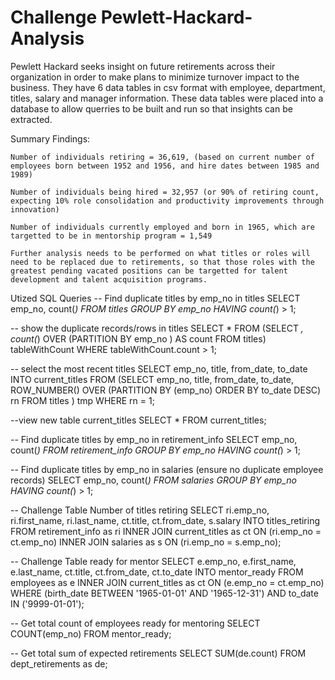 # Challenge Pewlett-Hackard-Analysis

Pewlett Hackard seeks insight on future retirements across their organization in order to make plans to minimize turnover impact to the business.  They have 6 data tables in csv format with employee, department, titles, salary and manager information.  These data tables were placed into a database to allow querries to be built and run so that insights can be extracted.

Summary Findings:
    
    Number of individuals retiring = 36,619, (based on current number of employees born between 1952 and 1956, and hire dates between 1985 and 1989)
    
    Number of individuals being hired = 32,957 (or 90% of retiring count, expecting 10% role consolidation and productivity improvements through innovation) 
    
    Number of individuals currently employed and born in 1965, which are targetted to be in mentorship program = 1,549

    Further analysis needs to be performed on what titles or roles will need to be replaced due to retirements, so that those roles with the greatest pending vacated positions can be targetted for talent development and talent acquisition programs.

Utized SQL Queries 
-- Find duplicate titles by emp_no in titles 
SELECT
  emp_no,
  count(*)
FROM titles
GROUP BY
  emp_no
HAVING count(*) > 1;

-- show the duplicate records/rows in titles
SELECT * FROM
  (SELECT *, count(*)
  OVER
    (PARTITION BY
      emp_no
    ) AS count
  FROM titles) tableWithCount
  WHERE tableWithCount.count > 1;
  
 -- select the most recent titles
SELECT emp_no, title, from_date, to_date 
INTO current_titles
FROM
(SELECT emp_no, title, from_date, to_date,
     ROW_NUMBER() OVER 
(PARTITION BY (emp_no) ORDER BY to_date DESC) rn
   FROM titles
  ) tmp WHERE rn = 1;  

--view new table current_titles 
SELECT *
FROM current_titles;

-- Find duplicate titles by emp_no in retirement_info
SELECT
  emp_no,
  count(*)
FROM retirement_info
GROUP BY
  emp_no
HAVING count(*) > 1;

-- Find duplicate titles by emp_no in salaries (ensure no duplicate employee records)
SELECT
  emp_no,
  count(*)
FROM salaries
GROUP BY
  emp_no
HAVING count(*) > 1;

-- Challenge Table Number of titles retiring
SELECT ri.emp_no,
	ri.first_name,
	ri.last_name,
	ct.title,
	ct.from_date,
	s.salary
INTO titles_retiring
FROM retirement_info as ri
INNER JOIN current_titles as ct
ON (ri.emp_no = ct.emp_no)
INNER JOIN salaries as s
ON (ri.emp_no = s.emp_no);

-- Challenge Table ready for mentor
SELECT e.emp_no,
	e.first_name,
	e.last_name,
	ct.title,
	ct.from_date,
	ct.to_date
INTO mentor_ready
FROM employees as e
INNER JOIN current_titles as ct
ON (e.emp_no = ct.emp_no)
WHERE (birth_date BETWEEN '1965-01-01' AND '1965-12-31')
AND to_date IN ('9999-01-01');

-- Get total count of employees ready for mentoring
SELECT COUNT(emp_no)
FROM mentor_ready;

-- Get total sum of expected retirements
SELECT SUM(de.count)
FROM dept_retirements as de; 
